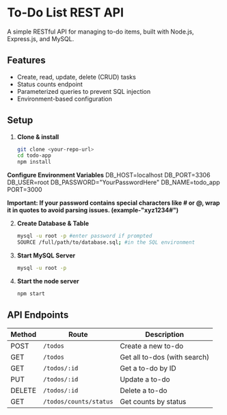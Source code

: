 # To-Do List REST API

A simple RESTful API for managing to-do items, built with Node.js, Express.js, and MySQL.

## Features

- Create, read, update, delete (CRUD) tasks
- Status counts endpoint
- Parameterized queries to prevent SQL injection
- Environment-based configuration

## Setup

1. **Clone & install**

   ```bash
   git clone <your-repo-url>
   cd todo-app
   npm install

**Configure Environment Variables**
DB_HOST=localhost
DB_PORT=3306
DB_USER=root
DB_PASSWORD="YourPasswordHere"
DB_NAME=todo_app
PORT=3000

**Important: If your password contains special characters like # or @, wrap it in quotes to avoid parsing issues. (example-"xyz1234#")**

2. **Create Database & Table**
   ```bash
   mysql -u root -p #enter password if prompted
   SOURCE /full/path/to/database.sql; #in the SQL environment

3. **Start MySQL Server**
   ```bash
   mysql -u root -p

4. **Start the node server**
   ```bash
   npm start

## API Endpoints
| Method | Route                  | Description                  |
| ------ | ---------------------- | ---------------------------- |
| POST   | `/todos`               | Create a new to-do           |
| GET    | `/todos`               | Get all to-dos (with search) |
| GET    | `/todos/:id`           | Get a to-do by ID            |
| PUT    | `/todos/:id`           | Update a to-do               |
| DELETE | `/todos/:id`           | Delete a to-do               |
| GET    | `/todos/counts/status` | Get counts by status         |



